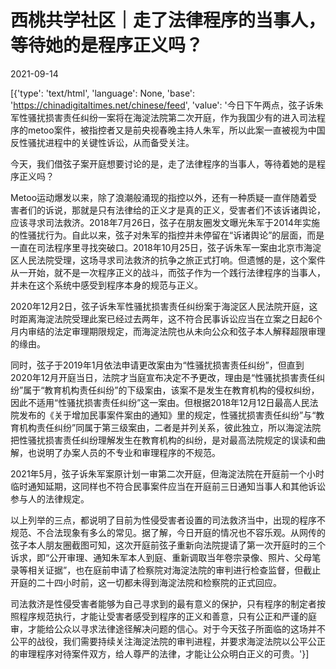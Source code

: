 # 西桃共学社区｜走了法律程序的当事人，等待她的是程序正义吗？

2021-09-14

[{'type': 'text/html', 'language': None, 'base': 'https://chinadigitaltimes.net/chinese/feed', 'value': '今日下午两点，弦子诉朱军性骚扰损害责任纠纷一案将在海淀法院第二次开庭，作为我国少有的进入司法程序的metoo案件，被指控者又是前央视春晚主持人朱军，所以此案一直被视为中国反性骚扰进程中的关键性诉讼，从而备受关注。

今天，我们借弦子案开庭想要讨论的是，走了法律程序的当事人，等待着她的是程序正义吗？

Metoo运动爆发以来，除了浪潮般涌现的指控以外，还有一种质疑一直伴随着受害者们的诉说，那就是只有法律给的正义才是真的正义，受害者们不该诉诸舆论，应该寻求司法救济。2018年7月26日，弦子在朋友圈发文曝光朱军于2014年实施的性骚扰行为。自此以来，弦子对朱军的指控并未停留在“诉诸舆论”的层面，而是一直在司法程序里寻找突破口。2018年10月25日，弦子诉朱军一案由北京市海淀区人民法院受理，这场寻求司法救济的抗争之旅正式打响。但遗憾的是，这个案件从一开始，就不是一次程序正义的战斗，而弦子作为一个践行法律程序的当事人，并未在这个系统中感受到程序本身的规范与正义。

2020年12月2日，弦子诉朱军性骚扰损害责任纠纷案于海淀区人民法院开庭，这时距离海淀法院受理此案已经过去两年，这不符合民事诉讼应当在立案之日起6个月内审结的法定审理期限规定，而海淀法院也从未向公众和弦子本人解释超限审理的缘由。

同时，弦子于2019年1月依法申请更改案由为“性骚扰损害责任纠纷”，但直到2020年12月开庭当日，法院才当庭宣布决定不予更改，理由是“性骚扰损害责任纠纷”属于“教育机构责任纠纷”的下级案由，该案不是发生在教育机构的侵权纠纷，因此不适用“性骚扰损害责任纠纷”这一案由。但根据2018年12月12日最高人民法院发布的《关于增加民事案件案由的通知》里的规定，性骚扰损害责任纠纷”与“教育机构责任纠纷”同属于第三级案由，二者是并列关系，彼此独立，所以海淀法院把性骚扰损害责任纠纷理解发生在教育机构的纠纷，是对最高法院规定的误读和曲解，也说明了办案人员的不专业和审理程序的不规范。

2021年5月，弦子诉朱军案原计划一审第二次开庭，但海淀法院在开庭前一个小时临时通知延期，这同样也不符合民事案件应当在开庭前三日通知当事人和其他诉讼参与人的法律规定。

以上列举的三点，都说明了目前为性侵受害者设置的司法救济当中，出现的程序不规范、不合法现象有多么的常见。据了解，今日开庭的情况也不容乐观。从网传的弦子本人朋友圈截图可知，这次开庭前弦子重新向法院提请了第一次开庭时的三个诉求，即“公开审理、通知朱军本人到庭、重新调取当年卷宗录像、照片、父母笔录等相关证据”，也在庭前申请了检察院对海淀法院的审判进行检查监督，但截止开庭的二十四小时前，这一切都未得到海淀法院和检察院的正式回应。

司法救济是性侵受害者能够为自己寻求到的最有意义的保护，只有程序的制定者按照程序规范执行，才能让受害者感受到程序的正义和善意，只有公正和严谨的庭审，才能给公众以寻求法律途径解决问题的信心。对于今天弦子所面临的这场并不公平的战役，我们需要持续关注海淀法院的审判进程，并要求海淀法院以公平公正的审理程序对待案件双方，给人尊严的法律，才能让公众明白正义的可贵。'}]